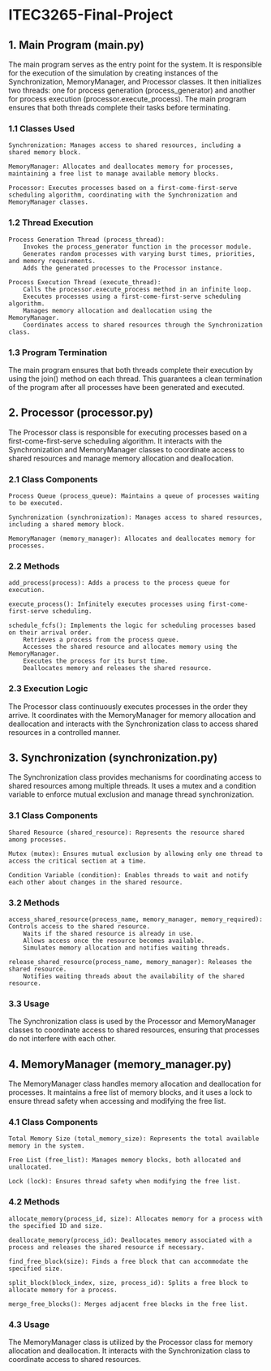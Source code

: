 # ITEC3265-Final-Project


## 1. Main Program (main.py)

The main program serves as the entry point for the system. It is responsible for the execution of the simulation by creating instances of the Synchronization, MemoryManager, and Processor classes. It then initializes two threads: one for process generation (process_generator) and another for process execution (processor.execute_process). The main program ensures that both threads complete their tasks before terminating.
### 1.1 Classes Used

    Synchronization: Manages access to shared resources, including a shared memory block.

    MemoryManager: Allocates and deallocates memory for processes, maintaining a free list to manage available memory blocks.

    Processor: Executes processes based on a first-come-first-serve scheduling algorithm, coordinating with the Synchronization and MemoryManager classes.

### 1.2 Thread Execution

    Process Generation Thread (process_thread):
        Invokes the process_generator function in the processor module.
        Generates random processes with varying burst times, priorities, and memory requirements.
        Adds the generated processes to the Processor instance.

    Process Execution Thread (execute_thread):
        Calls the processor.execute_process method in an infinite loop.
        Executes processes using a first-come-first-serve scheduling algorithm.
        Manages memory allocation and deallocation using the MemoryManager.
        Coordinates access to shared resources through the Synchronization class.

### 1.3 Program Termination

The main program ensures that both threads complete their execution by using the join() method on each thread. This guarantees a clean termination of the program after all processes have been generated and executed.
## 2. Processor (processor.py)

The Processor class is responsible for executing processes based on a first-come-first-serve scheduling algorithm. It interacts with the Synchronization and MemoryManager classes to coordinate access to shared resources and manage memory allocation and deallocation.
### 2.1 Class Components

    Process Queue (process_queue): Maintains a queue of processes waiting to be executed.

    Synchronization (synchronization): Manages access to shared resources, including a shared memory block.

    MemoryManager (memory_manager): Allocates and deallocates memory for processes.

### 2.2 Methods

    add_process(process): Adds a process to the process queue for execution.

    execute_process(): Infinitely executes processes using first-come-first-serve scheduling.

    schedule_fcfs(): Implements the logic for scheduling processes based on their arrival order.
        Retrieves a process from the process queue.
        Accesses the shared resource and allocates memory using the MemoryManager.
        Executes the process for its burst time.
        Deallocates memory and releases the shared resource.

### 2.3 Execution Logic

The Processor class continuously executes processes in the order they arrive. It coordinates with the MemoryManager for memory allocation and deallocation and interacts with the Synchronization class to access shared resources in a controlled manner.
## 3. Synchronization (synchronization.py)

The Synchronization class provides mechanisms for coordinating access to shared resources among multiple threads. It uses a mutex and a condition variable to enforce mutual exclusion and manage thread synchronization.
### 3.1 Class Components

    Shared Resource (shared_resource): Represents the resource shared among processes.

    Mutex (mutex): Ensures mutual exclusion by allowing only one thread to access the critical section at a time.

    Condition Variable (condition): Enables threads to wait and notify each other about changes in the shared resource.

### 3.2 Methods

    access_shared_resource(process_name, memory_manager, memory_required): Controls access to the shared resource.
        Waits if the shared resource is already in use.
        Allows access once the resource becomes available.
        Simulates memory allocation and notifies waiting threads.

    release_shared_resource(process_name, memory_manager): Releases the shared resource.
        Notifies waiting threads about the availability of the shared resource.

### 3.3 Usage

The Synchronization class is used by the Processor and MemoryManager classes to coordinate access to shared resources, ensuring that processes do not interfere with each other.
## 4. MemoryManager (memory_manager.py)

The MemoryManager class handles memory allocation and deallocation for processes. It maintains a free list of memory blocks, and it uses a lock to ensure thread safety when accessing and modifying the free list.
### 4.1 Class Components

    Total Memory Size (total_memory_size): Represents the total available memory in the system.

    Free List (free_list): Manages memory blocks, both allocated and unallocated.

    Lock (lock): Ensures thread safety when modifying the free list.

### 4.2 Methods

    allocate_memory(process_id, size): Allocates memory for a process with the specified ID and size.

    deallocate_memory(process_id): Deallocates memory associated with a process and releases the shared resource if necessary.

    find_free_block(size): Finds a free block that can accommodate the specified size.

    split_block(block_index, size, process_id): Splits a free block to allocate memory for a process.

    merge_free_blocks(): Merges adjacent free blocks in the free list.

### 4.3 Usage

The MemoryManager class is utilized by the Processor class for memory allocation and deallocation. It interacts with the Synchronization class to coordinate access to shared resources.
